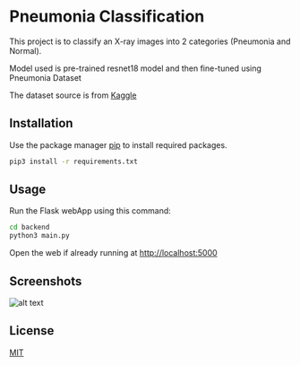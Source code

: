 # Pneumonia Classification

This project is to classify an X-ray images into 2 categories (Pneumonia and Normal).

Model used is pre-trained resnet18 model and then fine-tuned using Pneumonia Dataset

The dataset source is from [Kaggle](https://www.kaggle.com/datasets/paultimothymooney/chest-xray-pneumonia)

## Installation

Use the package manager [pip](https://pypi.org/project/pip/) to install required packages.

```bash
pip3 install -r requirements.txt
```

## Usage

Run the Flask webApp using this command:

```bash
cd backend
python3 main.py
```

Open the web if already running at [http://localhost:5000](http://localhost:5000)

## Screenshots

![alt text](image.png)

## License

[MIT](https://choosealicense.com/licenses/mit/)